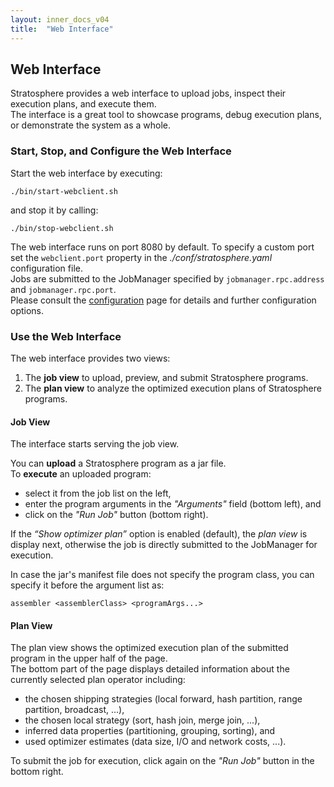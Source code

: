 ```yaml
---
layout: inner_docs_v04
title:  "Web Interface"
---
```


## Web Interface

Stratosphere provides a web interface to upload jobs, inspect their execution plans, and execute them. <br/>
The interface is a great tool to showcase programs, debug execution plans, or demonstrate the system as a whole.

### Start, Stop, and Configure the Web Interface

Start the web interface by executing:

    ./bin/start-webclient.sh

and stop it by calling:

    ./bin/stop-webclient.sh

The web interface runs on port 8080 by default. To specify a custom port set the ```webclient.port``` property in the *./conf/stratosphere.yaml* configuration file. <br/>
Jobs are submitted to the JobManager specified by ```jobmanager.rpc.address``` and ```jobmanager.rpc.port```. <br/>
Please consult the [configuration](../setup/config.html#web_frontend "Configuration") page for details and further configuration options.

### Use the Web Interface

The web interface provides two views:

1.  The **job view** to upload, preview, and submit Stratosphere programs.
2.  The **plan view** to analyze the optimized execution plans of Stratosphere programs.

#### Job View

The interface starts serving the job view. 

You can **upload** a Stratosphere program as a jar file. <br/>
To **execute** an uploaded program:

* select it from the job list on the left, 
* enter the program arguments in the *"Arguments"* field (bottom left), and 
* click on the *"Run Job"* button (bottom right).

If the *“Show optimizer plan”* option is enabled (default), the *plan view* is display next, otherwise the job is directly submitted to the JobManager for execution.

In case the jar's manifest file does not specify the program class, you can specify it before the argument list as:

```
assembler <assemblerClass> <programArgs...>
```

#### Plan View

The plan view shows the optimized execution plan of the submitted program in the upper half of the page. <br/>
The bottom part of the page displays detailed information about the currently selected plan operator including:

* the chosen shipping strategies (local forward, hash partition, range partition, broadcast, ...),
* the chosen local strategy (sort, hash join, merge join, ...),
* inferred data properties (partitioning, grouping, sorting), and 
* used optimizer estimates (data size, I/O and network costs, ...).

To submit the job for execution, click again on the *"Run Job"* button in the bottom right.
